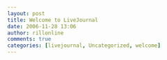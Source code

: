 ```yaml
---
layout: post
title: Welcome to LiveJournal
date: 2006-11-28 13:06
author: rillonline
comments: true
categories: [livejournal, Uncategorized, welcome]
---
```


